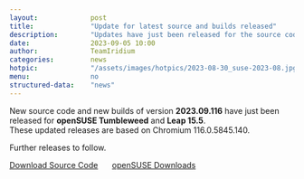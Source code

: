 ```yaml
---
layout: 			post
title:  			"Update for latest source and builds released"
description: 		"Updates have just been released for the source code and openSUSE Tumbleweed and Leap 15.5. Further releases for Fedora and RHEL to follow."
date:	 			2023-09-05 10:00
author:				TeamIridium
categories:			news
hotpic:				"/assets/images/hotpics/2023-08-30_suse-2023-08.jpg"
menu: 				no
structured-data:	"news"
---
```

New source code and new builds of version **2023.09.116** have just been released for **openSUSE Tumbleweed** and **Leap 15.5**.     
These updated releases are based on Chromium 116.0.5845.140.   

Further releases to follow.   

<a style="margin-right:1.5em;margin-bottom:1.5em;"  href="/downloads/source" class="button download" title="download Iridium Browser">Download Source Code</a>
<a href="/downloads/opensuse" class="button download" title="download Iridium Browser for openSUSE">openSUSE Downloads</a>
